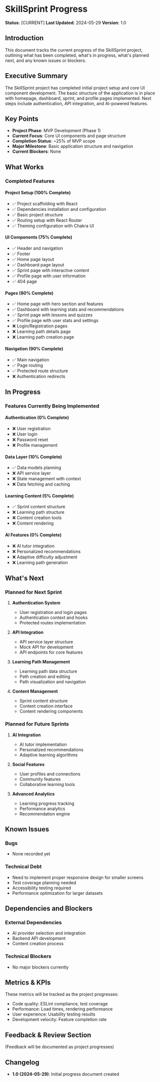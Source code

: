 # SkillSprint Progress

**Status**: [CURRENT]
**Last Updated**: 2024-05-29
**Version**: 1.0

## Introduction

This document tracks the current progress of the SkillSprint project, outlining what has been completed, what's in progress, what's planned next, and any known issues or blockers.

## Executive Summary

The SkillSprint project has completed initial project setup and core UI component development. The basic structure of the application is in place with homepage, dashboard, sprint, and profile pages implemented. Next steps include authentication, API integration, and AI-powered features.

## Key Points

- **Project Phase**: MVP Development (Phase 1)
- **Current Focus**: Core UI components and page structure
- **Completion Status**: ~25% of MVP scope
- **Major Milestone**: Basic application structure and navigation
- **Current Blockers**: None

## What Works

### Completed Features

#### Project Setup (100% Complete)
- ✅ Project scaffolding with React
- ✅ Dependencies installation and configuration
- ✅ Basic project structure
- ✅ Routing setup with React Router
- ✅ Theming configuration with Chakra UI

#### UI Components (75% Complete)
- ✅ Header and navigation
- ✅ Footer
- ✅ Home page layout
- ✅ Dashboard page layout
- ✅ Sprint page with interactive content
- ✅ Profile page with user information
- ✅ 404 page

#### Pages (80% Complete)
- ✅ Home page with hero section and features
- ✅ Dashboard with learning stats and recommendations
- ✅ Sprint page with lessons and quizzes
- ✅ Profile page with user stats and settings
- ❌ Login/Registration pages
- ❌ Learning path details page
- ❌ Learning path creation page

#### Navigation (90% Complete)
- ✅ Main navigation
- ✅ Page routing
- ✅ Protected route structure
- ❌ Authentication redirects

## In Progress

### Features Currently Being Implemented

#### Authentication (0% Complete)
- ❌ User registration
- ❌ User login
- ❌ Password reset
- ❌ Profile management

#### Data Layer (10% Complete)
- ✅ Data models planning
- ❌ API service layer
- ❌ State management with context
- ❌ Data fetching and caching

#### Learning Content (5% Complete)
- ✅ Sprint content structure
- ❌ Learning path structure
- ❌ Content creation tools
- ❌ Content rendering

#### AI Features (0% Complete)
- ❌ AI tutor integration
- ❌ Personalized recommendations
- ❌ Adaptive difficulty adjustment
- ❌ Learning path generation

## What's Next

### Planned for Next Sprint

1. **Authentication System**
   - User registration and login pages
   - Authentication context and hooks
   - Protected routes implementation

2. **API Integration**
   - API service layer structure
   - Mock API for development
   - API endpoints for core features

3. **Learning Path Management**
   - Learning path data structure
   - Path creation and editing
   - Path visualization and navigation

4. **Content Management**
   - Sprint content structure
   - Content creation interface
   - Content rendering components

### Planned for Future Sprints

1. **AI Integration**
   - AI tutor implementation
   - Personalized recommendations
   - Adaptive learning algorithms

2. **Social Features**
   - User profiles and connections
   - Community features
   - Collaborative learning tools

3. **Advanced Analytics**
   - Learning progress tracking
   - Performance analytics
   - Recommendation engine

## Known Issues

### Bugs

- None recorded yet

### Technical Debt

- Need to implement proper responsive design for smaller screens
- Test coverage planning needed
- Accessibility testing required
- Performance optimization for larger datasets

## Dependencies and Blockers

### External Dependencies

- AI provider selection and integration
- Backend API development
- Content creation process

### Technical Blockers

- No major blockers currently

## Metrics & KPIs

These metrics will be tracked as the project progresses:

- Code quality: ESLint compliance, test coverage
- Performance: Load times, rendering performance
- User experience: Usability testing results
- Development velocity: Feature completion rate

## Feedback & Review Section

(Feedback will be documented as project progresses)

## Changelog

- **1.0 (2024-05-29)**: Initial progress document created 